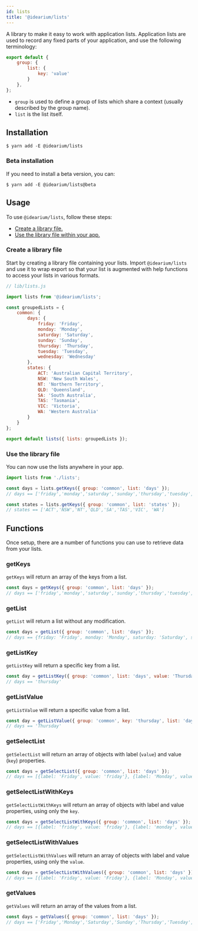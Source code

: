 ```yaml
---
id: lists
title: '@idearium/lists'
---
```


A library to make it easy to work with application lists. Application lists are used to record any fixed parts of your application, and use the following terminology:

```JavaScript
export default {
    group: {
        list: {
            key: 'value'
        }
    },
};
```

-   `group` is used to define a group of lists which share a context (usually described by the group name).
-   `list` is the list itself.

## Installation

```shell
$ yarn add -E @idearium/lists
```

### Beta installation

If you need to install a beta version, you can:

```shell
$ yarn add -E @idearium/lists@beta
```

## Usage

To use `@idearium/lists`, follow these steps:

-   [Create a library file.](#create-a-library-file)
-   [Use the library file within your app.](#use-the-library-file)

### Create a library file

Start by creating a library file containing your lists. Import `@idearium/lists` and use it to wrap export so that your list is augmented with help functions to access your lists in various formats.

```JavaScript
// lib/lists.js

import lists from '@idearium/lists';

const groupedLists = {
    common: {
        days: {
            friday: 'Friday',
            monday: 'Monday',
            saturday: 'Saturday',
            sunday: 'Sunday',
            thursday: 'Thursday',
            tuesday: 'Tuesday',
            wednesday: 'Wednesday'
        },
        states: {
            ACT: 'Australian Capital Territory',
            NSW: 'New South Wales',
            NT: 'Northern Territory',
            QLD: 'Queensland',
            SA: 'South Australia',
            TAS: 'Tasmania',
            VIC: 'Victoria',
            WA: 'Western Australia'
        }
    }
};

export default lists({ lists: groupedLists });
```

### Use the library file

You can now use the lists anywhere in your app.

```JavaScript
import lists from './lists';

const days = lists.getKeys({ group: 'common', list: 'days' });
// days == ['friday','monday','saturday','sunday','thursday','tuesday','wednesday']

const states = lists.getKeys({ group: 'common', list: 'states' });
// states == ['ACT','NSW','NT','QLD','SA','TAS','VIC', 'WA']
```

## Functions

Once setup, there are a number of functions you can use to retrieve data from your lists.

### getKeys

`getKeys` will return an array of the keys from a list.

```JavaScript
const days = getKeys({ group: 'common', list: 'days' });
// days == ['friday','monday','saturday','sunday','thursday','tuesday','wednesday']
```

### getList

`getList` will return a list without any modification.

```JavaScript
const days = getList({ group: 'common', list: 'days' });
// days == {friday: 'Friday', monday: 'Monday', saturday: 'Saturday', sunday: 'Sunday', thursday: 'Thursday',tuesday: 'Tuesday', wednesday: 'Wednesday'}
```

### getListKey

`getListKey` will return a specific key from a list.

```JavaScript
const day = getListKey({ group: 'common', list: 'days', value: 'Thursday' });
// days == 'thursday'
```

### getListValue

`getListValue` will return a specific value from a list.

```JavaScript
const day = getListValue({ group: 'common', key: 'thursday', list: 'days' });
// days == 'Thursday'
```

### getSelectList

`getSelectList` will return an array of objects with label (`value`) and value (`key`) properties.

```JavaScript
const days = getSelectList({ group: 'common', list: 'days' });
// days == [{label: 'Friday', value: 'friday'}, {label: 'Monday', value: 'monday'}, {label:'Saturday', value:'saturday'}, {label: 'Sunday', value: 'sunday'}, {label: 'Thursday', value: 'thursday'}, {label: 'Tuesday', value: 'tuesday'}, {label: 'Wednesday', value: 'wednesday'}]
```

### getSelectListWithKeys

`getSelectListWithKeys` will return an array of objects with label and value properties, using only the `key`.

```JavaScript
const days = getSelectListWithKeys({ group: 'common', list: 'days' });
// days == [{label: 'friday', value: 'friday'}, {label: 'monday', value: 'monday'}, {label:'saturday', value:'saturday'}, {label: 'sunday', value: 'sunday'}, {label: 'thursday', value: 'thursday'}, {label: 'tuesday', value: 'tuesday'}, {label: 'wednesday', value: 'wednesday'}]
```

### getSelectListWithValues

`getSelectListWithValues` will return an array of objects with label and value properties, using only the `value`.

```JavaScript
const days = getSelectListWithValues({ group: 'common', list: 'days' });
// days == [{label: 'Friday', value: 'Friday'}, {label: 'Monday', value: 'Monday'}, {label:'Saturday', value:'Saturday'}, {label: 'Sunday', value: 'Sunday'}, {label: 'Thursday', value: 'Thursday'}, {label: 'Tuesday', value: 'Tuesday'}, {label: 'Wednesday', value: 'Wednesday'}]
```

### getValues

`getValues` will return an array of the values from a list.

```JavaScript
const days = getValues({ group: 'common', list: 'days' });
// days == ['Friday','Monday','Saturday','Sunday','Thursday','Tuesday','Wednesday']
```
